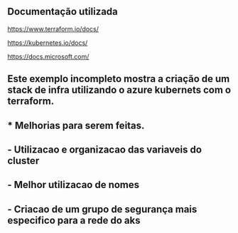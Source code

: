 ## Documentação utilizada

https://www.terraform.io/docs/

https://kubernetes.io/docs/

https://docs.microsoft.com/

## Este exemplo incompleto mostra a criação de um stack de infra utilizando o azure kubernets com o terraform.

##  * Melhorias para serem feitas.
##  - Utilizacao e organizacao das variaveis do cluster 
##  - Melhor utilizacao de nomes
##  - Criacao de um grupo de segurança mais especifico para a rede do aks
